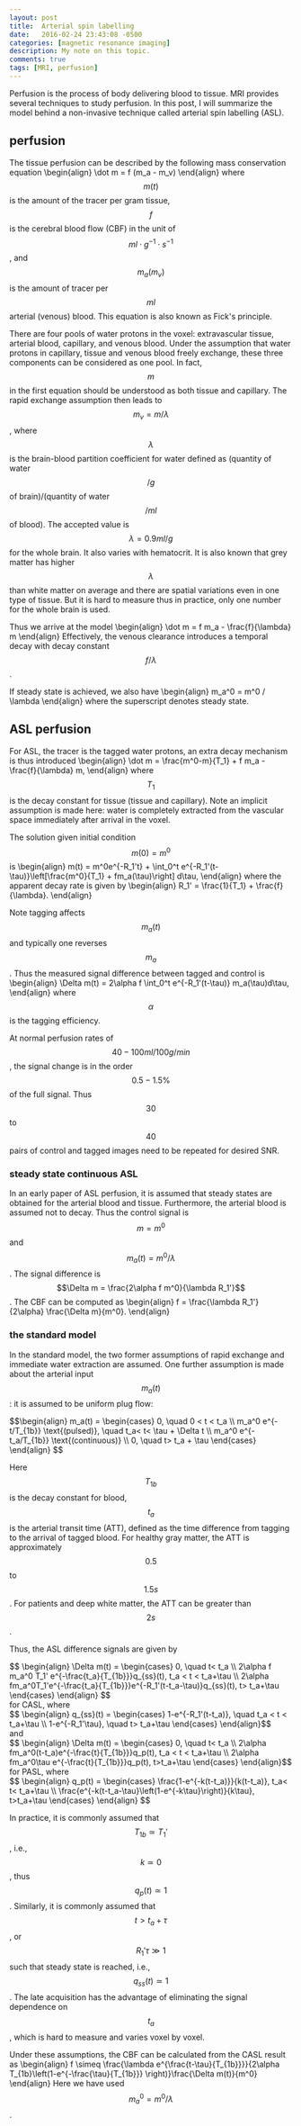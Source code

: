 ```yaml
---
layout: post
title:  Arterial spin labelling 
date:   2016-02-24 23:43:08 -0500
categories: [magnetic resonance imaging]
description: My note on this topic.
comments: true
tags: [MRI, perfusion]
---
```


Perfusion is the process of body delivering blood to tissue. 
MRI provides several techniques to study perfusion. 
In this post, I will summarize the model behind a non-invasive 
technique called arterial spin labelling (ASL).

## perfusion

The tissue perfusion can be described by the following mass conservation equation
\begin{align}
\dot m = f (m_a - m_v)
\end{align}
where $$m(t)$$ is the amount of the tracer per gram tissue, $$f$$ is
the cerebral blood flow (CBF) in the unit of 
$$ml\cdot g^{-1}\cdot s^{-1}$$, and  $$m_a (m_v)$$ 
is the amount of tracer per $$ml$$ arterial (venous) blood.
This equation is also known as Fick's principle.

There are four pools of water protons in the voxel: extravascular tissue,
arterial blood, capillary, and venous blood. Under the assumption that 
water protons in capillary, tissue and venous blood freely exchange, these three
components can be considered as one pool.
In fact, $$m$$ in the first equation should be understood as both tissue and capillary.
The rapid exchange assumption then leads to $$ m_v = m/\lambda $$ , where
$$ \lambda$$  is the brain-blood partition coefficient for water defined as 
(quantity of water $$ /g$$  of brain)/(quantity of water $$ /ml$$  of blood). 
The accepted value is $$ \lambda = 0.9 ml/g$$  for the whole brain.
It also varies with hematocrit.
It is also known that grey matter has higher $$ \lambda$$  than white matter on average and there are spatial variations even in one type 
of tissue. But it is hard to measure thus in practice, only one
number for the whole brain is used.

Thus we arrive at the model 
\begin{align}
\dot m = f m_a - \frac{f}{\lambda} m
\end{align}
Effectively, the venous clearance introduces a temporal decay
with decay constant $$f/\lambda$$.

If steady state is achieved, we also have 
\begin{align}
m_a^0 = m^0 / \lambda
\end{align}
where the superscript denotes steady state.


## ASL perfusion

For ASL, the tracer is the tagged water protons, 
an extra decay mechanism is thus introduced
\begin{align}
\dot m = \frac{m^0-m}{T_1} + f m_a - \frac{f}{\lambda} m,
\end{align}
where $$T_1$$ is the decay constant for tissue (tissue and capillary).
Note an implicit assumption is made here:
water is completely extracted from the vascular space immediately 
after arrival in the voxel.

The solution given initial condition $$m(0) = m^0$$ is 
\begin{align}
m(t) = m^0e^{-R_1't} + \int_0^t e^{-R_1'(t-\tau)}\left[\frac{m^0}{T_1} + fm_a(\tau)\right] d\tau,
\end{align}
where the apparent decay rate is given by 
\begin{align}
R_1' = \frac{1}{T_1} + \frac{f}{\lambda}.
\end{align}

Note tagging affects $$m_a(t)$$ and typically one reverses $$m_a$$. Thus the
measured signal difference between tagged and control is 
\begin{align}
\Delta m(t) = 2\alpha f \int_0^t e^{-R_1'(t-\tau)} m_a(\tau)d\tau,
\end{align}
where $$\alpha$$ is the tagging efficiency.

At normal perfusion rates of $$40-100 ml/100 g/min$$, the signal change 
is in the order $$0.5-1.5\%$$ of the full signal.
Thus $$30$$ to $$40$$ pairs
of control and tagged images need to be repeated for desired SNR.

### steady state continuous ASL

In an early paper of ASL perfusion, it is assumed that steady states are 
obtained for the arterial blood and tissue.
Furthermore, the arterial blood is assumed not to decay.
Thus the control signal is $$m = m^0$$ and $$m_a(t) = m^0/\lambda$$. 
The signal difference is 
$$\Delta m = \frac{2\alpha f m^0}{\lambda R_1'}$$. 
The CBF can be computed as 
\begin{align}
f = \frac{\lambda R_1'}{2\alpha} \frac{\Delta m}{m^0}.
\end{align}

### the standard model

In the standard model, the two former assumptions of rapid exchange 
and immediate water extraction are assumed.
One further assumption is made about the arterial input $$m_a(t)$$: 
it is assumed to be uniform plug flow:
<div>
$$\begin{align}
m_a(t) = \begin{cases}
0, \quad 0 < t < t_a \\
m_a^0 e^{-t/T_{1b}} \text{(pulsed)}, \quad t_a< t< \tau + \Delta t \\
m_a^0 e^{-t_a/T_{1b}} \text{(continuous)} \\
0, \quad t> t_a + \tau 
\end{cases}
\end{align}
$$</div>

Here $$T_{1b}$$ is the decay constant for blood, $$t_a$$ is the arterial 
transit time (ATT), defined as the time difference from tagging to 
the arrival of tagged blood.
For healthy gray matter, the ATT is approximately $$0.5$$ to $$1.5s$$.
For patients and deep white matter, the ATT can be greater than $$2s$$. 


Thus, the ASL difference signals are given by 
<div> 
$$ \begin{align}
\Delta m(t) = \begin{cases}
0, \quad t< t_a \\
2\alpha f m_a^0 T_1' e^{-\frac{t_a}{T_{1b}}}q_{ss}(t), t_a < t < t_a+\tau \\
2\alpha fm_a^0T_1'e^{-\frac{t_a}{T_{1b}}}e^{-R_1'(t-t_a-\tau)}q_{ss}(t), t> t_a+\tau
\end{cases}
\end{align} $$
</div>
for CASL, where
<div>$$
\begin{align}
q_{ss}(t) = \begin{cases}
1-e^{-R_1'(t-t_a)}, \quad t_a < t < t_a+\tau \\
1-e^{-R_1'\tau}, \quad t> t_a+\tau \end{cases}
\end{align}$$
</div>
and 
<div>$$
\begin{align}
\Delta m(t) = \begin{cases}
0, \quad t< t_a \\
2\alpha fm_a^0(t-t_a)e^{-\frac{t}{T_{1b}}}q_p(t), t_a < t < t_a+\tau \\
2\alpha fm_a^0\tau e^{-\frac{t}{T_{1b}}}q_p(t), t>t_a+\tau
\end{cases}
\end{align}$$
</div>
for PASL, where  
<div>$$
\begin{align}
q_p(t) = \begin{cases}
\frac{1-e^{-k(t-t_a)}}{k(t-t_a)}, t_a< t< t_a+\tau \\
\frac{e^{-k(t-t_a-\tau}\left(1-e^{-k\tau}\right)}{k\tau}, t>t_a+\tau
\end{cases}
\end{align} $$
</div>

In practice, it is commonly assumed that $$T_{1b}\simeq T_1'$$, i.e., 
$$k\simeq0$$, thus $$q_p(t)\simeq 1$$. Similarly, it is commonly assumed
that $$t>t_a+\tau$$, or $$R_1'\tau\gg1$$ such that steady state is reached,
i.e., $$q_{ss}(t)\simeq 1$$. 
The late acquisition has the advantage of eliminating the signal 
dependence on $$t_a$$, which is hard to measure and varies voxel by voxel.

Under these assumptions, the CBF can be calculated from the CASL
result as
\begin{align}
f \simeq \frac{\lambda e^{\frac{t-\tau}{T_{1b}}}}{2\alpha T_{1b}\left(1-e^{-\frac{\tau}{T_{1b}}} \right)}\frac{\Delta m(t)}{m^0}
\end{align}
Here we have used $$m_a^0 = m^0/\lambda$$.








